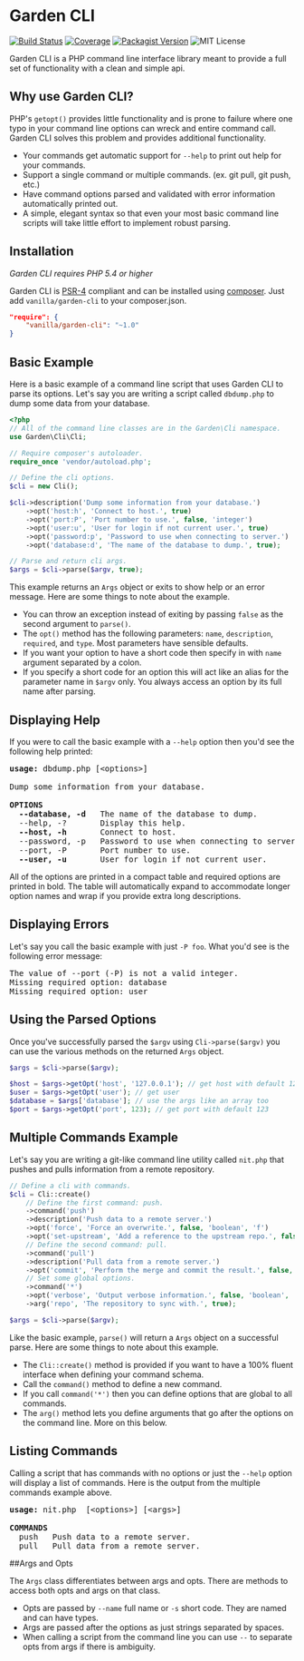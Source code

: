 Garden CLI
==========

[![Build Status](https://img.shields.io/travis/vanilla/garden-cli.svg?style=flat)](https://travis-ci.org/vanilla/garden-cli) [![Coverage](https://img.shields.io/scrutinizer/coverage/g/vanilla/garden-cli.svg?style=flat)](https://scrutinizer-ci.com/g/vanilla/garden-cli/) [![Packagist Version](https://img.shields.io/packagist/v/vanilla/garden-cli.svg?style=flat)](https://packagist.org/packages/vanilla/garden-cli) ![MIT License](https://img.shields.io/packagist/l/vanilla/garden-cli.svg?style=flat)

Garden CLI is a PHP command line interface library meant to provide a full set of functionality with a clean and simple api.

Why use Garden CLI?
-------------------

PHP's `getopt()` provides little functionality and is prone to failure where one typo in your command line options can wreck and entire command call. Garden CLI solves this problem and provides additional functionality.

 * Your commands get automatic support for `--help` to print out help for your commands.
 * Support a single command or multiple commands. (ex. git pull, git push, etc.)
 * Have command options parsed and validated with error information automatically printed out.
 * A simple, elegant syntax so that even your most basic command line scripts will take little effort to implement robust parsing.

Installation
------------

*Garden CLI requires PHP 5.4 or higher*

Garden CLI is [PSR-4](https://github.com/php-fig/fig-standards/blob/master/accepted/PSR-4-autoloader.md) compliant and can be installed using [composer](//getcomposer.org). Just add `vanilla/garden-cli` to your composer.json.

```json
"require": {
    "vanilla/garden-cli": "~1.0"
}
```

Basic Example
-------------

Here is a basic example of a command line script that uses Garden CLI to parse its options. Let's say you are writing a script called `dbdump.php` to dump some data from your database.

```php
<?php
// All of the command line classes are in the Garden\Cli namespace.
use Garden\Cli\Cli;

// Require composer's autoloader.
require_once 'vendor/autoload.php';

// Define the cli options.
$cli = new Cli();

$cli->description('Dump some information from your database.')
    ->opt('host:h', 'Connect to host.', true)
    ->opt('port:P', 'Port number to use.', false, 'integer')
    ->opt('user:u', 'User for login if not current user.', true)
    ->opt('password:p', 'Password to use when connecting to server.')
    ->opt('database:d', 'The name of the database to dump.', true);

// Parse and return cli args.
$args = $cli->parse($argv, true);
```

This example returns an `Args` object or exits to show help or an error message. Here are some things to note about the example.

* You can throw an exception instead of exiting by passing `false` as the second argument to `parse()`.
* The `opt()` method has the following parameters: `name`, `description`, `required`, and `type`. Most parameters have sensible defaults.
* If you want your option to have a short code then specify in with `name` argument separated by a colon.
* If you specify a short code for an option this will act like an alias for the parameter name in `$argv` only. You always access an option by its full name after parsing.

Displaying Help
---------------

If you were to call the basic example with a `--help` option then you'd see the following help printed:

<pre>
<b>usage: </b>dbdump.php [&lt;options&gt;]

Dump some information from your database.

<b>OPTIONS</b>
  <b>--database, -d</b>   The name of the database to dump.
  --help, -?       Display this help.
  <b>--host, -h</b>       Connect to host.
  --password, -p   Password to use when connecting to server.
  --port, -P       Port number to use.
  <b>--user, -u</b>       User for login if not current user.
</pre>

All of the options are printed in a compact table and required options are printed in bold. The table will automatically expand to accommodate longer option names and wrap if you provide extra long descriptions.

Displaying Errors
-----------------

Let's say you call the basic example with just `-P foo`. What you'd see is the following error message:

<pre>
The value of --port (-P) is not a valid integer.
Missing required option: database
Missing required option: user
</pre>

Using the Parsed Options
------------------------

Once you've successfully parsed the `$argv` using `Cli->parse($argv)` you can use the various methods on the returned `Args` object.

```php
$args = $cli->parse($argv);

$host = $args->getOpt('host', '127.0.0.1'); // get host with default 127.0.0.1
$user = $args->getOpt('user'); // get user
$database = $args['database']; // use the args like an array too
$port = $args->getOpt('port', 123); // get port with default 123
```

Multiple Commands Example
-------------------------

Let's say you are writing a git-like command line utility called `nit.php` that pushes and pulls information from a remote repository.

```php
// Define a cli with commands.
$cli = Cli::create()
    // Define the first command: push.
    ->command('push')
    ->description('Push data to a remote server.')
    ->opt('force', 'Force an overwrite.', false, 'boolean', 'f')
    ->opt('set-upstream', 'Add a reference to the upstream repo.', false, 'boolean', 'u')
    // Define the second command: pull.
    ->command('pull')
    ->description('Pull data from a remote server.')
    ->opt('commit', 'Perform the merge and commit the result.', false, 'boolean')
    // Set some global options.
    ->command('*')
    ->opt('verbose', 'Output verbose information.', false, 'boolean', 'v')
    ->arg('repo', 'The repository to sync with.', true);

$args = $cli->parse($argv);
```

Like the basic example, `parse()` will return a `Args` object on a successful parse. Here are some things to note about this example.

* The `Cli::create()` method is provided if you want to have a 100% fluent interface when defining your command schema.
* Call the `command()` method to define a new command.
* If you call `command('*')` then you can define options that are global to all commands.
* The `arg()` method lets you define arguments that go after the options on the command line. More on this below.

Listing Commands
----------------

Calling a script that has commands with no options or just the `--help` option will display a list of commands. Here is the output from the multiple commands example above.

<pre>
<b>usage: </b>nit.php <command> [&lt;options&gt;] [&lt;args&gt;]

<b>COMMANDS</b>
  push   Push data to a remote server.
  pull   Pull data from a remote server.
</pre>

##Args and Opts

The `Args` class differentiates between args and opts. There are methods to access both opts and args on that class.

* Opts are passed by `--name` full name or `-s` short code. They are named and can have types.
* Args are passed after the options as just strings separated by spaces.
* When calling a script from the command line you can use `--` to separate opts from args if there is ambiguity.
